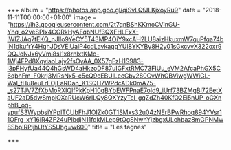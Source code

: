 +++
album = "https://photos.app.goo.gl/qiSvLQfJLKjxoyRu9"
date = "2018-11-11T00:00:00+01:00"
image = "https://lh3.googleusercontent.com/2t7qnBShKKmoCVlnGU-Yhq_o2veSPIx4CGRkHyAFqbNUf3QXFHLFxX-lWIZJAq7tEKQ_nJIlo9YeCY5T43MP4OiY9xcAH2LU8aizHkuxmW7quPfqa74biN1dkufrY4HqhJDsVElUalP4cdLavkaggYUl8YKYBy8H2y01sGxcvvX322oxr9QQJoNJx6yVmi8sI1x8rnlxtKMo-1Wj4FPd8XqyiaoLajy2fsOyAA_0X57gFzH1S983-l3pFHyfUa44Q4hGsWD4aHkzoDF87uIGFxtRMC73FIUu_eVM2AfcaPhGX5C6qbhFm_F0krj3MRsNx5-c5eQ9cEBUlLecCbv280CvWhGBViwgWWiGL-Wal_tHu8euLrEOjEaRDan_K1SQH7WPdcADk0mA75-_s27TJV7ZfXbMoRXIQlfPkKpH10qBYbEWFPnaE7oId9_iUrf73BZMgBi72EetXaUF2aD5dwSmpiOXaRUcW6rlLQy8QXYzyTcI_gqZdZh40KfO2Ei5nUP_oGXnphB_oq-ypufS3WypbsiYPplTCUbFhJ1OIZk0GT1SMxs32u04zNErBPwRhoq894YVsr11OFrg_xY16iR4ZF24uPlbdjN11fdkMLep9tOgSNwhYjzbgxULchbaz8mGPNMw8SbpIRPijhUtYS5Uhg=w600"
title = "Les fagnes"

+++
